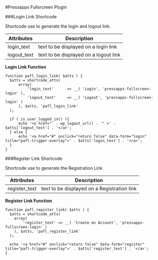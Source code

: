 #Pressapps Fullsrcreen Plugin

###Login Link Shortcode

Shortcode use to generate the login and logout link.


| Attributes  | Description |
| ----------- | ----------- |
| login_text  | text to be displayed on a login link |
| logout_text | text to be displayed on a logout link |

**Login Link Function**


```
function pafl_login_link( $atts ) {
  $atts = shortcode_atts(
      array(
          'login_text'      => __( 'Login', 'pressapps-fullscreen-login' ),
          'logout_text' 	=> __( 'Logout', 'pressapps-fullscreen-login' )
      ), $atts, 'pafl_login_link'
  );

  if ( is_user_logged_in() ){
      echo '<a href="' . wp_logout_url() . '" >' . $atts['logout_text'] . '</a>';
  } else {
      echo '<a href="#" onclick="return false" data-form="login"  title="pafl-trigger-overlay">' . $atts['login_text'] . '</a>';
  }
}
```

###Register Link Shortcode

Shortcode use to generate the Registration Link


| Attributes  | Description |
| ----------- | ----------- |
| register_text  | text to be displayed on a Registration link |


**Register Link Function**


```
function pafl_register_link( $atts ) {
  $atts = shortcode_atts(
    array(
        'register_text' => __( 'Create an Account', 'pressapps-fullscreen-login' )
    ), $atts, 'pafl_register_link'
  );
    
  echo '<a href="#" onclick="return false" data-form="register"  title="pafl-trigger-overlay">' . $atts['register_text'] . '</a>';
}
```